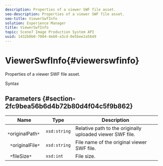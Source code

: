 ```yaml
---
description: Properties of a viewer SWF file asset.
seo-description: Properties of a viewer SWF file asset.
seo-title: ViewerSwfInfo
solution: Experience Manager
title: ViewerSwfInfo
topic: Scene7 Image Production System API
uuid: 1432b0b0-7084-4eb0-a3cd-0e5bee2a5649
---
```


# ViewerSwfInfo{#viewerswfinfo}

Properties of a viewer SWF file asset.

 Syntax 

## Parameters {#section-2fc9bea56b6d4b72b80d4f04c5f9b862}

|  Name  | Type  | Description  |
|---|---|---|
|  ` *`originalPath`*`  | `xsd:string`  | Relative path to the originally uploaded viewer SWF file.  |
|  ` *`originalFile`*`  | `xsd:string`  | File name of the original viewer SWF file.  |
|  ` *`fileSize`*`  | `xsd:int`  | File size.  |

